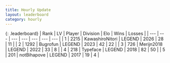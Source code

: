 ```yaml
---
title: Hourly Update
layout: leaderboard
category: hourly
---
```


{: .leaderboard}
| Rank | LV | Player | Division | Elo | Wins | Losses |
| --- | --- | --- | --- | --- | --- | --- |
| <span data-change="0">1</span> | 2215 | <span title="ID: 164871">KawashiroNitori</span> | LEGEND | <span data-change="0">2026</span> | <span data-change="0">28</span> | <span data-change="0">11</span> |
| <span data-change="17">2</span> | 1292 | <span title="ID: 46333">Bugrofun</span> | LEGEND | <span data-change="16">2023</span> | <span data-change="2">42</span> | <span data-change="0">22</span> |
| <span data-change="-1">3</span> | 726 | <span title="ID: 489101">Merijn2018</span> | LEGEND | <span data-change="0">2022</span> | <span data-change="0">33</span> | <span data-change="0">8</span> |
| <span data-change="8">4</span> | 218 | <span title="ID: 628233">Typeface</span> | LEGEND | <span data-change="9">2018</span> | <span data-change="6">82</span> | <span data-change="3">50</span> |
| <span data-change="-2">5</span> | 201 | <span title="ID: 413682">notBihapove</span> | LEGEND | <span data-change="0">2017</span> | <span data-change="0">19</span> | <span data-change="0">4</span> |